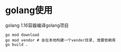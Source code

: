 # golang使用

golang 1.16容器编译golang项目
```
go mod download
go mod vendor # 会在本地构建一个vendor目录, 放置依赖库
go build .
```
